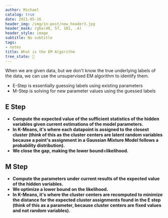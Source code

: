 ```yaml
---
author: Michael
catalog: true
date: 2021-05-16
header_img: /img/in-post/new_header3.jpg
header_mask: rgba(40, 57, 101, .4)
header_style: image
subtitle: No subtitle
tags:
- notes
title: What is the EM Algorithm
tree_state: 🌱
---
```


When we are given data, but we don't know the true underlying labels of the data, we can use the unsupervised EM algorithm to identify them.
- E-Step is essentially guessing labels using existing parameters
- M-Step is solving for new parameter values using the guessed labels

## **E Step**

- **Compute the expected value of the sufficient statistics of the hidden variables given current estimations of the model parameters.**
- **In K-Means, it's where each datapoint is assigned to the closest cluster (think of this as the cluster centers are latent random variables because a point's assignment in a Gaussian Mixture Model follows a probability distribution).**
- **We close the gap, making the lower bound=likelihood.**

## **M Step**

- **Compute the parameters under current results of the expected value of the hidden variables.**
- **We optimize a lower bound on the likelihood.**
- **In K-Means, it's where the cluster centers are recomputed to minimize the distance for the expected cluster assignments found in the E step (think of this as a parameter, because cluster centers are fixed values and not random variables).**